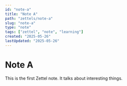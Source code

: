 ```yaml
---
id: "note-a"
title: "Note A"
path: "zettels/note-a"
slug: "note-a"
type: "note"
tags: ["zettel", "note", "learning"]
created: "2025-05-26"
lastUpdated: "2025-05-26"
---
```


# Note A

This is the first Zettel note. It talks about interesting things.

